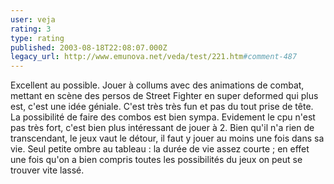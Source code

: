 ```yaml
---
user: veja
rating: 3
type: rating
published: 2003-08-18T22:08:07.000Z
legacy_url: http://www.emunova.net/veda/test/221.htm#comment-487
---
```

Excellent au possible. Jouer à collums avec des animations de combat, mettant en scène des persos de Street Fighter en super deformed qui plus est, c'est une idée géniale. C'est très très fun et pas du tout prise de tête. La possibilité de faire des combos est bien sympa. Evidement le cpu n'est pas très fort, c'est bien plus intéressant de jouer à 2\. Bien qu'il n'a rien de transcendant, le jeux vaut le détour, il faut y jouer au moins une fois dans sa vie. Seul petite ombre au tableau : la durée de vie assez courte ; en effet une fois qu'on a bien compris toutes les possibilités du jeux on peut se trouver vite lassé.